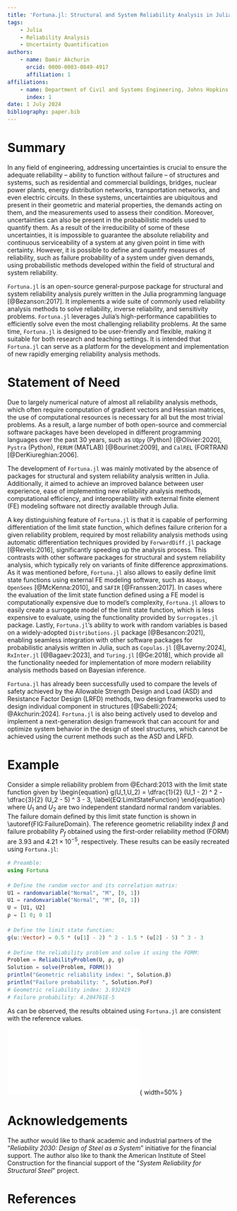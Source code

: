 ```yaml
---
title: 'Fortuna.jl: Structural and System Reliability Analysis in Julia'
tags:
    - Julia
    - Reliability Analysis
    - Uncertainty Quantification
authors:
    - name: Damir Akchurin
      orcid: 0000-0003-0849-4917
      affiliation: 1
affiliations:
    - name: Department of Civil and Systems Engineering, Johns Hopkins University, Baltimore, MD
      index: 1
date: 1 July 2024
bibliography: paper.bib
---
```


# Summary

In any field of engineering, addressing uncertainties is crucial to ensure the adequate reliability – ability to function without failure – of structures and systems, such as residential and commercial buildings, bridges, nuclear power plants, energy distribution networks, transportation networks, and even electric circuits. In these systems, uncertainties are ubiquitous and present in their geometric and material properties, the demands acting on them, and the measurements used to assess their condition. Moreover, uncertainties can also be present in the probabilistic models used to quantify them. As a result of the irreducibility of some of these uncertainties, it is impossible to guarantee the absolute reliability and continuous serviceability of a system at any given point in time with certainty. However, it is possible to define and quantify measures of reliability, such as failure probability of a system under given demands, using probabilistic methods developed within the field of structural and system reliability.

`Fortuna.jl` is an open-source general-purpose package for structural and system reliability analysis purely written in the Julia programming language [@Bezanson:2017]. It implements a wide suite of commonly used reliability analysis methods to solve reliability, inverse reliability, and sensitivity problems. `Fortuna.jl` leverages Julia’s high-performance capabilities to efficiently solve even the most challenging reliability problems. At the same time, `Fortuna.jl` is designed to be user-friendly and flexible, making it suitable for both research and teaching settings. It is intended that `Fortuna.jl` can serve as a platform for the development and implementation of new rapidly emerging reliability analysis methods.

# Statement of Need

Due to largely numerical nature of almost all reliability analysis methods, which often require computation of gradient vectors and Hessian matrices, the use of computational resources is necessary for all but the most trivial problems. As a result, a large number of both open-source and commercial software packages have been developed in different programming languages over the past 30 years, such as `UQpy` (Python) [@Olivier:2020], `Pystra` (Python), `FERUM` (MATLAB) [@Bourinet:2009], and `CalREL` (FORTRAN) [@DerKiureghian:2006].

The development of `Fortuna.jl` was mainly motivated by the absence of packages for structural and system reliability analysis written in Julia. Additionally, it aimed to achieve an improved balance between user experience, ease of implementing new reliability analysis methods, computational efficiency, and interoperability with external finite element (FE) modeling software not directly available through Julia.

A key distinguishing feature of `Fortuna.jl` is that it is capable of performing differentiation of the limit state function, which defines failure criterion for a given reliability problem, required by most reliability analysis methods using automatic differentiation techniques provided by `ForwardDiff.jl` package [@Revels:2016], significantly speeding up the analysis process. This contrasts with other software packages for structural and system reliability analysis, which typically rely on variants of finite difference approximations. As it was mentioned before, `Fortuna.jl` also allows to easily define limit state functions using external FE modeling software, such as `Abaqus`, `OpenSees` [@McKenna:2010], and `SAFIR` [@Franssen:2017]. In cases where the evaluation of the limit state function defined using a FE model is computationally expensive due to model’s complexity, `Fortuna.jl` allows to easily create a surrogate model of the limit state function, which is less expensive to evaluate, using the functionality provided by `Surrogates.jl` package. Lastly, `Fortuna.jl`’s ability to work with random variables is based on a widely-adopted `Distributions.jl` package [@Besancon:2021], enabling seamless integration with other software packages for probabilistic analysis written in Julia, such as `Copulas.jl` [@Laverny:2024], `RxInter.jl` [@Bagaev:2023], and `Turing.jl` [@Ge:2018], which provide all the functionality needed for implementation of more modern reliability analysis methods based on Bayesian inference.

`Fortuna.jl` has already been successfully used to compare the levels of safety achieved by the Allowable Strength Design and Load (ASD) and Resistance Factor Design (LRFD) methods, two design frameworks used to design individual component in structures [@Sabelli:2024; @Akchurin:2024]. `Fortuna.jl` is also being actively used to develop and implement a next-generation design framework that can account for and optimize system behavior in the design of steel structures, which cannot be achieved using the current methods such as the ASD and LRFD.

# Example

Consider a simple reliability problem from @Echard:2013 with the limit state function given by
\begin{equation}
g(U_1,U_2) = \dfrac{1}{2} (U_1 - 2) ^ 2 - \dfrac{3}{2} (U_2 - 5) ^ 3 - 3,
\label{EQ:LimitStateFunction}
\end{equation}
where $U_1$ and $U_2$ are two independent standard normal random variables. The failure domain defined by this limit state function is shown in \autoref{FIG:FailureDomain}. The reference geometric reliability index $\beta$ and failure probability $P_f$ obtained using the first-order reliability method (FORM) are $3.93$ and $4.21 \times 10 ^ {-5}$, respectively. These results can be easily recreated using `Fortuna.jl`:
```julia
# Preamble:
using Fortuna

# Define the random vector and its correlation matrix:
U1 = randomvariable("Normal", "M", [0, 1])
U1 = randomvariable("Normal", "M", [0, 1])
U = [U1, U2]
ρ = [1 0; 0 1]

# Define the limit state function:
g(u::Vector) = 0.5 * (u[1] - 2) ^ 2 - 1.5 * (u[2] - 5) ^ 3 - 3

# Define the reliability problem and solve it using the FORM:
Problem = ReliabilityProblem(U, ρ, g)
Solution = solve(Problem, FORM())
println("Geometric reliability index: ", Solution.β)
println("Failure probability: ", Solution.PoF)
# Geometric reliability index: 3.932419
# Failure probability: 4.204761E-5
```
As can be observed, the results obtained using `Fortuna.jl` are consistent with the reference values.

![Failure domain defined by the limit state function in \autoref{EQ:LimitStateFunction}. \label{FIG:FailureDomain}](Example.pdf){ width=50% }

# Acknowledgements

The author would like to thank academic and industrial partners of the “*Reliability 2030: Design of Steel as a System*” initiative for the financial support. The author also like to thank the American Institute of Steel Construction for the financial support of the "*System Reliability for Structural Steel*" project.

# References